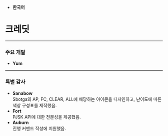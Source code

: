 - **한국어**

# **크레딧**

---

### **주요 개발**  
- **Yum**  

---

### **특별 감사**  
- **Sanabow**  
  Sbotga의 AP, FC, CLEAR, ALL에 해당하는 아이콘을 디자인하고, 난이도에 따른 색상 구성표를 제작했음.
- **Fort**  
  PJSK API에 대한 전문성을 제공했음.
- **Auburn**  
  진행 커맨드 작성에 지원했음.
